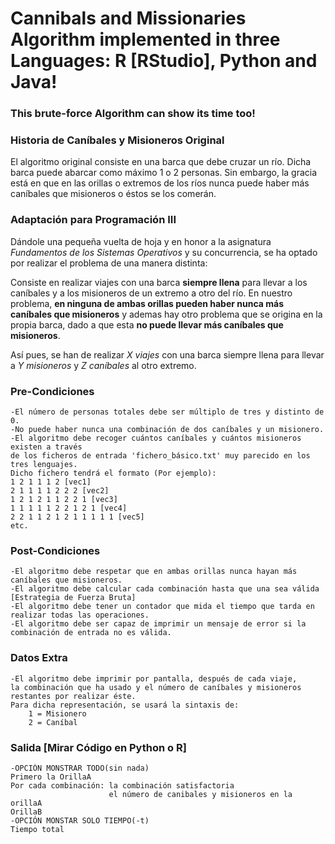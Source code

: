 # Cannibals and Missionaries Algorithm implemented in three Languages: R [RStudio], Python and Java!
### This brute-force Algorithm can show its time too!

### Historia de Caníbales y Misioneros Original

El algoritmo original consiste en una barca que debe cruzar un río. Dicha barca puede abarcar como máximo 1 o 2 personas. Sin embargo, la gracia está en que en las orillas o extremos de los ríos nunca puede haber más caníbales que misioneros o éstos se los comerán.

### Adaptación para Programación III

Dándole una pequeña vuelta de hoja y en honor a la asignatura *Fundamentos de los Sistemas Operativos* y su concurrencia, se ha optado por realizar el problema de una manera distinta:

Consiste en realizar viajes con una barca **siempre llena** para llevar a los caníbales y a los misioneros de un extremo a otro del río. En nuestro problema, **en ninguna de ambas orillas pueden haber nunca más caníbales que misioneros** y ademas hay otro problema que se origina en la propia barca, dado a que esta **no puede llevar más caníbales que misioneros**.

Así pues, se han de realizar *X viajes* con una barca siempre llena para llevar a *Y misioneros* y *Z caníbales* al otro extremo.

### Pre-Condiciones

    -El número de personas totales debe ser múltiplo de tres y distinto de 0.
    -No puede haber nunca una combinación de dos caníbales y un misionero.
    -El algoritmo debe recoger cuántos caníbales y cuántos misioneros existen a través 
    de los ficheros de entrada 'fichero_básico.txt' muy parecido en los tres lenguajes. 
    Dicho fichero tendrá el formato (Por ejemplo):
    1 2 1 1 1 2 [vec1]
    2 1 1 1 1 2 2 2 [vec2]
    1 2 1 2 1 1 2 2 1 [vec3]
    1 1 1 1 1 2 2 1 2 1 [vec4]
    2 2 1 1 2 1 2 1 1 1 1 1 [vec5]
    etc.
    
### Post-Condiciones

    -El algoritmo debe respetar que en ambas orillas nunca hayan más caníbales que misioneros.
    -El algoritmo debe calcular cada combinación hasta que una sea válida [Estrategia de Fuerza Bruta]
    -El algoritmo debe tener un contador que mida el tiempo que tarda en realizar todas las operaciones.
    -El algoritmo debe ser capaz de imprimir un mensaje de error si la combinación de entrada no es válida.
    
### Datos Extra
    -El algoritmo debe imprimir por pantalla, después de cada viaje, 
    la combinación que ha usado y el número de caníbales y misioneros restantes por realizar éste. 
    Para dicha representación, se usará la sintaxis de: 
        1 = Misionero
        2 = Caníbal

### Salida [Mirar Código en Python o R]
    -OPCIÓN MONSTRAR TODO(sin nada)
    Primero la OrillaA
    Por cada combinación: la combinación satisfactoria
                          el número de canibales y misioneros en la orillaA
    OrillaB
    -OPCIÓN MONSTAR SOLO TIEMPO(-t)
    Tiempo total
